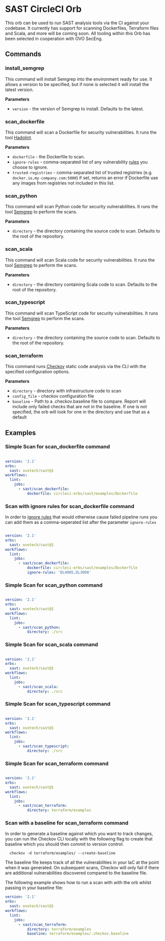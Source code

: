 # SAST CircleCI Orb

This orb can be used to run SAST analysis tools via the CI against your
codebase. It currently has support for scanning Dockerfiles, Terraform files and Scala, and more
will be coming soon. All tooling within this Orb has been selected in
cooperation with OVO SecEng.

## Commands
### install_semgrep
This command will install Semgrep into the environment ready for use. It allows
a version to be specified, but if none is selected it will install the latest
version.

**Parameters**
- `version` - the version of Semgrep to install. Defaults to the latest.

### scan_dockerfile
This command will scan a Dockerfile for security vulnerabilities. It runs the
tool [Hadolint](https://hub.docker.com/r/hadolint/hadolint).

**Parameters**
- `dockerfile` - the Dockerfile to scan.
- `ignore-rules` - comma-separated list of any vulnerability
  [rules](https://github.com/hadolint/hadolint#rules) you choose to ignore.
- `trusted-registries` - comma-separated list of trusted registries (e.g.
  `docker.io,my-company.com:5000`) if set, returns an error if Dockerfile
   use any images from registries not included in this list.

### scan_python
This command will scan Python code for security vulnerabilities. It runs the tool
[Semgrep](https://semgrep.dev) to perform the scans.

**Parameters**
- `directory` - the directory containing the source code to scan. Defaults to the
  root of the repository.  

### scan_scala
This command will scan Scala code for security vulnerabilities. It runs the tool
[Semgrep](https://semgrep.dev) to perform the scans.

**Parameters**
- `directory` - the directory containing Scala code to scan. Defaults to the
  root of the repository.

### scan_typescript
This command will scan TypeScript code for security vulnerabilities. It runs the tool
[Semgrep](https://semgrep.dev) to perform the scans.

**Parameters**
- `directory` - the directory containing the source code to scan. Defaults to the
  root of the repository.  

### scan_terraform
This command runs [Checkov](https://www.checkov.io/) static code analysis via the CLI with the specified configuration options.

**Parameters**
- `directory` - directory with infrastructure code to scan
- `config_file` - checkov configuration file
- `baseline` - Path to a .checkov.baseline file to compare. Report will include only failed checks that are not in the baseline. If one is not specified, the orb will look for one in the directory and use that as a default


## Examples
### Simple Scan for scan_dockerfile command
```yaml

version: '2.1'
orbs:
  sast: ovotech/sast@1
workflows:
  lint:
    jobs:
      - sast/scan_dockerfile:
          dockerfile: circleci-orbs/sast/examples/Dockerfile
```
### Scan with ignore rules for scan_dockerfile command

In order to [ignore rules](https://github.com/hadolint/hadolint#rules) that would otherwise cause failed pipeline runs you can add them as a comma-seperated list after the parameter `ignore-rules`
```yaml

version: '2.1'
orbs:
  sast: ovotech/sast@1
workflows:
  lint:
    jobs:
      - sast/scan_dockerfile:
          dockerfile: circleci-orbs/sast/examples/Dockerfile
          ignore-rules: 'DL4005,DL3008'
```

### Simple Scan for scan_python command
```yaml

version: '2.1'
orbs:
  sast: ovotech/sast@1
workflows:
  lint:
    jobs:
      - sast/scan_python:
          directory: ./src
```

### Simple Scan for scan_scala command
```yaml

version: '2.1'
orbs:
  sast: ovotech/sast@1
workflows:
  lint:
    jobs:
      - sast/scan_scala:
          directory: ./src
```

### Simple Scan for scan_typescript command
```yaml

version: '2.1'
orbs:
  sast: ovotech/sast@1
workflows:
  lint:
    jobs:
      - sast/scan_typescript:
          directory: ./src
```

### Simple Scan for scan_terraform command
```yaml

version: '2.1'
orbs:
  sast: ovotech/sast@1
workflows:
  lint:
    jobs:
      - sast/scan_terraform:
          directory: terraform/examples
```
### Scan with a baseline for scan_terraform command

In order to generate a baseline against which you want to track changes, you can run the Checkov CLI locally with the following flag to create that baseline which you should then commit to version control:
```
  checkov -d terraform/examples/ --create-baseline
```

The baseline file keeps track of all the vulnerabilities in your IaC at the point when it was generated. On subsequent scans, Checkov will only fail if there are additional vulnerabilities discovered compared to the baseline file.

The following example shows how to run a scan with with the orb whilst passing in your baseline file:

```yaml
version: '2.1'
orbs:
  sast: ovotech/sast@1
workflows:
  lint:
    jobs:
      - sast/scan_terraform:
          directory: terraform/examples
          baseline: terraform/examples/.checkov.baseline
```

